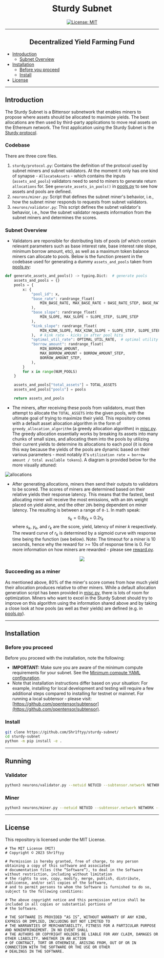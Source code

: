 <div align="center">

# **Sturdy Subnet** <!-- omit in toc -->

[![License: MIT](https://img.shields.io/badge/License-MIT-yellow.svg)](https://opensource.org/licenses/MIT) 

---

## Decentralized Yield Farming Fund <!-- omit in toc -->
</div>

- [Introduction](#introduction)
  - [Subnet Overview](#subnet-overview)
- [Installation](#installation)
  - [Before you proceed](#before-you-proceed)
  - [Install](#install)
- [License](#license)

---

## Introduction

The Sturdy Subnet is a Bittensor subnetwork that enables miners to propose where assets should be allocated to maximize yields. The best allocations are then used by third-party applications to move real assets on the Ethereum network. The first application using the Sturdy Subnet is the [Sturdy protocol](sturdy.finance).

### Codebase

There are three core files. 
1. `sturdy/protocol.py`: Contains the definition of the protocol used by subnet miners and subnet validators. At the moment it only has one kind of synapse - `AllocateAssets` - which contains the inputs (`assets_and_pools`) validators need to send to miners to generate return `allocations` for. See `generate_assets_in_pools()` in [pools.py](./sturdy/pools.py) to see how assets and pools are defined.
2. `neurons/miner.py`: Script that defines the subnet miner's behavior, i.e., how the subnet miner responds to requests from subnet validators.
3. `neurons/validator.py`: This script defines the subnet validator's behavior, i.e., how the subnet validator requests information from the subnet miners and determines the scores.

### Subnet Overview
- Validators are reponsible for distributing lists of pools (of which contain relevant parameters such as base interest rate, base interest rate slope, minimum borrow amount, etc), as well as a maximum token balance miners can allocate to pools. Below is the function present in the codebase used for generating a dummy `assets_and_pools` taken from [pools.py](./sturdy/pools.py):
```python
def generate_assets_and_pools() -> typing.Dict:  # generate pools
    assets_and_pools = {}
    pools = {
        x: {
            "pool_id": x,
            "base_rate": randrange_float(
                MIN_BASE_RATE, MAX_BASE_RATE + BASE_RATE_STEP, BASE_RATE_STEP
            ),
            "base_slope": randrange_float(
                MIN_SLOPE, MAX_SLOPE + SLOPE_STEP, SLOPE_STEP
            ),
            "kink_slope": randrange_float(
                MIN_KINK_SLOPE, MAX_KINK_SLOPE + SLOPE_STEP, SLOPE_STEP
            ),  # kink rate - kicks in after pool hits
            "optimal_util_rate": OPTIMAL_UTIL_RATE,  # optimal utility rate - after which the kink slope kicks in >:)
            "borrow_amount": randrange_float(
                MIN_BORROW_AMOUNT,
                MAX_BORROW_AMOUNT + BORROW_AMOUNT_STEP,
                BORROW_AMOUNT_STEP,
            ),
        }
        for x in range(NUM_POOLS)
    }

    assets_and_pools["total_assets"] = TOTAL_ASSETS
    assets_and_pools["pools"] = pools

    return assets_and_pools
```
- The miners, after receiving these pools from validators, must then attempt to allocate the `TOTAL_ASSETS` into the given pools, with the ultimate goal of trying to maximize their yield. This repository comes with a default asset allocation algorithm in the form of `greedy_allocation_algorithm` (a greedy allocation algorithm) in [misc.py](./sturdy/utils/misc.py). The greedy allocation essentially works by breaking its assets into many chunks of small sizes, and allocating them into the pools by utilizing their current yields to determine its allocations to each pool (it is done this way because the yields of the pools are dynamic based on their various parameters - most notably it's `utilization rate = borrow amount / total available tokens`). A diagram is provided below for the more visually attuned: 

![allocations](./assets/allocations.png)

- After generating allocations, miners then send their outputs to validators to be scored. The scores of miners are determined based on their relative yields their response latency. This means that the fastest, best allocating miner will receive the most emissions, with an `80%` weight placed on yield alone, and the other `20%` being dependent on miner latency. The resulting is between a range of `0-1`. In math speak: $$s_{{k}} = 0.8y_k + 0.2r_k $$ where $s_k$, $y_k$, and $r_k$ are the score, yield, latency of miner $k$ respectively. The reward curve of $r_k$ is determined by a sigmoid curve with response time being the function (see below). Note: The timeout for a miner is 10 seconds, hence why the reward for >= 10s of response time is 0. For more information on how miners are rewarded - please see [reward.py](./sturdy/validator/reward.py).

<div align="center"> 
    <img src="./assets/latency_scaling.png" />
</div> 

### Succeeding as a miner
As mentioned above, 80% of the miner's score comes from how much yield their allocation produces relative to other miners. While a default allocation generation script has been provided in [misc.py](./sturdy/utils/misc.py), there is lots of room for optimization. Miners who want to excel in the Sturdy Subnet should try to improve on this algorithm using the information shared above and by taking a close look at how pools (as well as their yields) are defined (e.g. in [pools.py](./sturdy/pools.py)).

---

## Installation

### Before you proceed
Before you proceed with the installation, note the following: 

- **IMPORTANT:** Make sure you are aware of the minimum compute requirements for your subnet. See the [Minimum compute YAML configuration](./min_compute.yml).
- Note that installation instructions differ based on your situation: For example, installing for local development and testing will require a few additional steps compared to installing for testnet or mainnet. For running a local subtensor - please visit: [https://github.com/opentensor/subtensor](https://github.com/opentensor/subtensor).

### Install
```bash
git clone https://github.com/Shr1ftyy/sturdy-subnet/
cd sturdy-subnet
python -m pip install -e .
```

<!-- - **Running locally**: Follow the step-by-step instructions described in this section: [Running Subnet Locally](./docs/running_on_staging.md).
- **Running on Bittensor testnet**: Follow the step-by-step instructions described in this section: [Running on the Test Network](./docs/running_on_testnet.md).
- **Running on Bittensor mainnet**: Follow the step-by-step instructions described in this section: [Running on the Main Network](./docs/running_on_mainnet.md). -->

---

## Running

### Validator
```bash
python3 neurons/validator.py --netuid NETUID --subtensor.network NETWORK --wallet.name NAME --wallet.hotkey HOTKEY --logging.debug --axon.port PORT
```

### Miner
```bash
python3 neurons/miner.py --netuid NETUID --subtensor.network NETWORK --wallet.name NAME --wallet.hotkey HOTKEY --logging.debug --axon.port PORT
```
---

## License
This repository is licensed under the MIT License.
```text
# The MIT License (MIT)
# Copyright © 2023 Shr1ftyy

# Permission is hereby granted, free of charge, to any person obtaining a copy of this software and associated
# documentation files (the “Software”), to deal in the Software without restriction, including without limitation
# the rights to use, copy, modify, merge, publish, distribute, sublicense, and/or sell copies of the Software,
# and to permit persons to whom the Software is furnished to do so, subject to the following conditions:

# The above copyright notice and this permission notice shall be included in all copies or substantial portions of
# the Software.

# THE SOFTWARE IS PROVIDED “AS IS”, WITHOUT WARRANTY OF ANY KIND, EXPRESS OR IMPLIED, INCLUDING BUT NOT LIMITED TO
# THE WARRANTIES OF MERCHANTABILITY, FITNESS FOR A PARTICULAR PURPOSE AND NONINFRINGEMENT. IN NO EVENT SHALL
# THE AUTHORS OR COPYRIGHT HOLDERS BE LIABLE FOR ANY CLAIM, DAMAGES OR OTHER LIABILITY, WHETHER IN AN ACTION
# OF CONTRACT, TORT OR OTHERWISE, ARISING FROM, OUT OF OR IN CONNECTION WITH THE SOFTWARE OR THE USE OR OTHER
# DEALINGS IN THE SOFTWARE.
```
